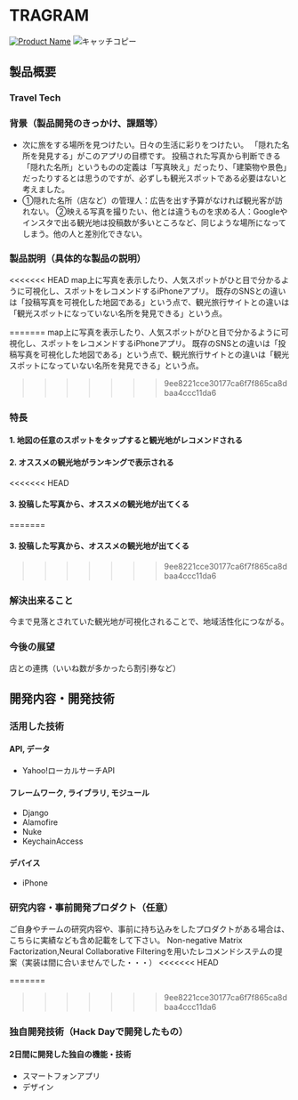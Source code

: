 # TRAGRAM

[![Product Name](image.png)](https://www.youtube.com/watch?v=G5rULR53uMk)
![キャッチコピー](https://user-images.githubusercontent.com/17947030/67153568-d6d37580-f326-11e9-86c8-6ab33d144a11.png)



## 製品概要
### Travel Tech
### 背景（製品開発のきっかけ、課題等）
- 次に旅をする場所を見つけたい。日々の生活に彩りをつけたい。
「隠れた名所を発見する」がこのアプリの目標です。
投稿された写真から判断できる「隠れた名所」というものの定義は「写真映え」だったり、「建築物や景色」だったりするとは思うのですが、必ずしも観光スポットである必要はないと考えました。
- ①隠れた名所（店など）の管理人：広告を出す予算がなければ観光客が訪れない。 ②映える写真を撮りたい、他とは違うものを求める人：Googleやインスタで出る観光地は投稿数が多いところなど、同じような場所になってしまう。他の人と差別化できない。
### 製品説明（具体的な製品の説明）
<<<<<<< HEAD
map上に写真を表示したり、人気スポットがひと目で分かるように可視化し、スポットをレコメンドするiPhoneアプリ。 
既存のSNSとの違いは「投稿写真を可視化した地図である」という点で、観光旅行サイトとの違いは「観光スポットになっていない名所を発見できる」という点。

=======
map上に写真を表示したり、人気スポットがひと目で分かるように可視化し、スポットをレコメンドするiPhoneアプリ。
既存のSNSとの違いは「投稿写真を可視化した地図である」という点で、観光旅行サイトとの違いは「観光スポットになっていない名所を発見できる」という点。
>>>>>>> 9ee8221cce30177ca6f7f865ca8dbaa4ccc11da6
### 特長
#### 1. 地図の任意のスポットをタップすると観光地がレコメンドされる
#### 2. オススメの観光地がランキングで表示される
<<<<<<< HEAD

#### 3. 投稿した写真から、オススメの観光地が出てくる

=======
#### 3. 投稿した写真から、オススメの観光地が出てくる
>>>>>>> 9ee8221cce30177ca6f7f865ca8dbaa4ccc11da6
### 解決出来ること
今まで見落とされていた観光地が可視化されることで、地域活性化につながる。
### 今後の展望
店との連携（いいね数が多かったら割引券など）
## 開発内容・開発技術
### 活用した技術
#### API, データ
- Yahoo!ローカルサーチAPI
#### フレームワーク, ライブラリ, モジュール
- Django
- Alamofire
- Nuke
- KeychainAccess
#### デバイス
- iPhone
### 研究内容・事前開発プロダクト（任意）
ご自身やチームの研究内容や、事前に持ち込みをしたプロダクトがある場合は、こちらに実績なども含め記載をして下さい。
Non-negative Matrix Factorization,Neural Collaborative Filteringを用いたレコメンドシステムの提案（実装は間に合いませんでした・・・）
<<<<<<< HEAD


=======
>>>>>>> 9ee8221cce30177ca6f7f865ca8dbaa4ccc11da6
### 独自開発技術（Hack Dayで開発したもの）
#### 2日間に開発した独自の機能・技術
* スマートフォンアプリ
* デザイン
